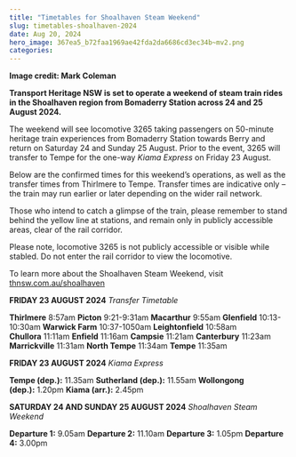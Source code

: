 ```yaml
---
title: "Timetables for Shoalhaven Steam Weekend"
slug: timetables-shoalhaven-2024
date: Aug 20, 2024
hero_image: 367ea5_b72faa1969ae42fda2da6686cd3ec34b~mv2.png
categories:
---
```



**Image credit: Mark Coleman**

**Transport Heritage NSW is set to operate a weekend of steam train rides in the Shoalhaven region from Bomaderry Station across 24 and 25 August 2024.**

The weekend will see locomotive 3265 taking passengers on 50-minute heritage train experiences from Bomaderry Station towards Berry and return on Saturday 24 and Sunday 25 August. Prior to the event, 3265 will transfer to Tempe for the one-way *Kiama Express* on Friday 23 August.

Below are the confirmed times for this weekend’s operations, as well as the transfer times from Thirlmere to Tempe. Transfer times are indicative only – the train may run earlier or later depending on the wider rail network.

Those who intend to catch a glimpse of the train, please remember to stand behind the yellow line at stations, and remain only in publicly accessible areas, clear of the rail corridor.

Please note, locomotive 3265 is not publicly accessible or visible while stabled. Do not enter the rail corridor to view the locomotive.

To learn more about the Shoalhaven Steam Weekend, visit [thnsw.com.au/shoalhaven](http://thnsw.com.au/shoalhaven)

**FRIDAY 23 AUGUST 2024**
*Transfer Timetable*

**Thirlmere** 8:57am
**Picton** 9:21-9:31am
**Macarthur** 9:55am
**Glenfield** 10:13-10:30am
**Warwick Farm** 10:37-1050am
**Leightonfield** 10:58am
**Chullora** 11:11am
**Enfield** 11:16am
**Campsie** 11:21am
**Canterbury** 11:23am
**Marrickville** 11:31am
**North Tempe** 11:34am 
**Tempe** 11:35am

**FRIDAY 23 AUGUST 2024**
*Kiama Express*

**Tempe (dep.):** 11.35am
**Sutherland (dep.):** 11.55am
**Wollongong (dep.):** 1.20pm
**Kiama (arr.):** 2.45pm

**SATURDAY 24 AND SUNDAY 25 AUGUST 2024**
*Shoalhaven Steam Weekend*

**Departure 1:** 9.05am
**Departure 2:** 11.10am
**Departure 3:** 1.05pm
**Departure 4:** 3.00pm
